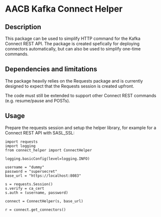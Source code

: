 # AACB Kafka Connect Helper

## Description
This package can be used to simplify HTTP command for the Kafka Connect REST API. The package is created spefically for deploying connectors automatically, but can also be used to simplify one-time commands.

## Dependencies and limitations
The package heavily relies on the Requests package and is currently designed to expect that the Requests session is created upfront.

The code must still be extended to support other Connect REST commands (e.g. resume/pause and POSTs).

## Usage
Prepare the requests session and setup the helper library, for example for a Connect REST API with SASL_SSL:
```
import requests
import logging
from connect_helper import ConnectHelper

logging.basicConfig(level=logging.INFO)

username = "dummy"
password = "supersecret"
base_url = "https://localhost:8083"

s = requests.Session()
s.verify = ca_cert
s.auth = (username, password)

connect = ConnectHelper(s, base_url)

r = connect.get_connectors()
```

